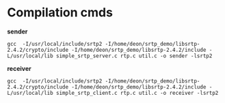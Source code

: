 # Compilation cmds

**sender**

 `gcc  -I/usr/local/include/srtp2 -I/home/deon/srtp_demo/libsrtp-2.4.2/crypto/include -I/home/deon/srtp_demo/libsrtp-2.4.2/include -L/usr/local/lib simple_srtp_server.c rtp.c util.c -o sender -lsrtp2` 

**receiver**

`gcc  -I/usr/local/include/srtp2 -I/home/deon/srtp_demo/libsrtp-2.4.2/crypto/include -I/home/deon/srtp_demo/libsrtp-2.4.2/include -L/usr/local/lib simple_srtp_client.c rtp.c util.c -o receiver -lsrtp2`
